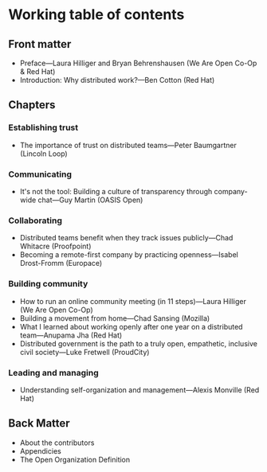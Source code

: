 # Working table of contents

## Front matter
- Preface—Laura Hilliger and Bryan Behrenshausen (We Are Open Co-Op & Red Hat)
- Introduction: Why distributed work?—Ben Cotton (Red Hat)

## Chapters

### Establishing trust
- The importance of trust on distributed teams—Peter Baumgartner (Lincoln Loop)

### Communicating
- It's not the tool: Building a culture of transparency through company-wide chat—Guy Martin (OASIS Open)

### Collaborating
- Distributed teams benefit when they track issues publicly—Chad Whitacre (Proofpoint)
- Becoming a remote-first company by practicing openness—Isabel Drost-Fromm (Europace)

### Building community
- How to run an online community meeting (in 11 steps)—Laura Hilliger (We Are Open Co-Op)
- Building a movement from home—Chad Sansing (Mozilla)
- What I learned about working openly after one year on a distributed team—Anupama Jha (Red Hat)
- Distributed government is the path to a truly open, empathetic, inclusive civil society—Luke Fretwell (ProudCity)

### Leading and managing
- Understanding self-organization and management—Alexis Monville (Red Hat)

## Back Matter
- About the contributors
- Appendicies
- The Open Organization Definition
